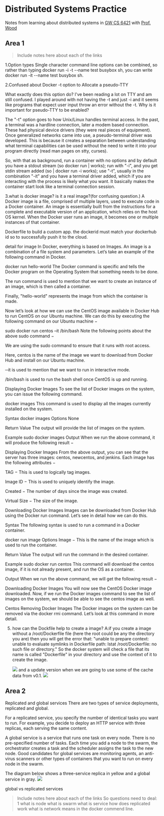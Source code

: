 # Distributed Systems Practice
Notes from learning about distributed systems in [GW CS 6421](https://gwdistsys18.github.io/) with [Prof. Wood](https://faculty.cs.gwu.edu/timwood/)

## Area 1
> Include notes here about each of the links


1.Option types
Single character command line options can be combined, so rather than typing docker run -i -t --name test busybox sh, you can write docker run -it --name test busybox sh.



2.Confused about Docker -t option to Allocate a pseudo-TTY

What exactly does this option do? I've been reading a lot on TTY and am still confused. I played around with not having the -t and just -i and it seems like programs that expect user input throw an error without the -t. Why is it important for pseudo-TTY to be enabled?

The "-t" option goes to how Unix/Linux handles terminal access. In the past, a terminal was a hardline connection, later a modem based connection. These had physical device drivers (they were real pieces of equipment). Once generalized networks came into use, a pseudo-terminal driver was developed. This is because it creates a separation between understanding what terminal capabilities can be used without the need to write it into your program directly (read man pages on stty, curses).

So, with that as background, run a container with no options and by default you have a stdout stream (so docker run | <cmd> works); run with "-i", and you get stdin stream added (so <cmd> | docker run -i works); use "-t", usually in the combination "-it" and you have a terminal driver added, which if you are interacting with the process is likely what you want. It basically makes the container start look like a terminal connection session.



3.what is docker image? is it a real image?(for confusing question.)
A Docker image is a file, comprised of multiple layers, used to execute code in a Docker container. An image is essentially built from the instructions for a complete and executable version of an application, which relies on the host OS kernel. When the Docker user runs an image, it becomes one or multiple instances of that container.

Dockerfile to build a custom app. 
the dockerid must match your dockerhub id so to successfully push it to the cloud.


detail for image
In Docker, everything is based on Images. An image is a combination of a file system and parameters. Let’s take an example of the following command in Docker.

docker run hello-world 
The Docker command is specific and tells the Docker program on the Operating System that something needs to be done.

The run command is used to mention that we want to create an instance of an image, which is then called a container.

Finally, "hello-world" represents the image from which the container is made.

Now let’s look at how we can use the CentOS image available in Docker Hub to run CentOS on our Ubuntu machine. We can do this by executing the following command on our Ubuntu machine −

sudo docker run centos –it /bin/bash
Note the following points about the above sudo command −

We are using the sudo command to ensure that it runs with root access.

Here, centos is the name of the image we want to download from Docker Hub and install on our Ubuntu machine.

─it is used to mention that we want to run in interactive mode.

/bin/bash is used to run the bash shell once CentOS is up and running.

Displaying Docker Images
To see the list of Docker images on the system, you can issue the following command.

docker images
This command is used to display all the images currently installed on the system.

Syntax
docker images 
Options
None

Return Value
The output will provide the list of images on the system.

Example
sudo docker images
Output
When we run the above command, it will produce the following result −

Displaying Docker Images
From the above output, you can see that the server has three images: centos, newcentos, and jenkins. Each image has the following attributes −

TAG − This is used to logically tag images.

Image ID − This is used to uniquely identify the image.

Created − The number of days since the image was created.

Virtual Size − The size of the image.

Downloading Docker Images
Images can be downloaded from Docker Hub using the Docker run command. Let’s see in detail how we can do this.

Syntax
The following syntax is used to run a command in a Docker container.

docker run image 
Options
Image − This is the name of the image which is used to run the container.

Return Value
The output will run the command in the desired container.

Example
sudo docker run centos
This command will download the centos image, if it is not already present, and run the OS as a container.

Output
When we run the above command, we will get the following result −

Downloading Docker Images
You will now see the CentOS Docker image downloaded. Now, if we run the Docker images command to see the list of images on the system, we should be able to see the centos image as well.

Centos
Removing Docker Images
The Docker images on the system can be removed via the docker rmi command. Let’s look at this command in more detail.


5. how can the Dockfile help to create a image?
   A:if you create a image without a /root/Dockerfile  file (here the root could be any the directory you are)
      then you will get the error that:
      "unable to prepare context: unable to evaluate symlinks in Dockerfile path: lstat /root/Dockerfile: no such file or directory." 
      So the docker system will check a file that its name is called "Dockerfile" in your directory and use the context of it to create the image.
      
      <img src="https://training.play-with-docker.com/images/ops-images-dockerfile.svg" > 
      and a update version when we are going to use some of the cache data from v0.1.
      <img src="https://training.play-with-docker.com/images/ops-images-cache.svg">
## Area 2
Replicated and global services
There are two types of service deployments, replicated and global.

For a replicated service, you specify the number of identical tasks you want to run. For example, you decide to deploy an HTTP service with three replicas, each serving the same content.

A global service is a service that runs one task on every node. There is no pre-specified number of tasks. Each time you add a node to the swarm, the orchestrator creates a task and the scheduler assigns the task to the new node. Good candidates for global services are monitoring agents, an anti-virus scanners or other types of containers that you want to run on every node in the swarm.

The diagram below shows a three-service replica in yellow and a global service in gray.
<img src="https://docs.docker.com/engine/swarm/images/replicated-vs-global.png">

global vs replicated services


> Include notes here about each of the links
So questions need to deal: 
1 what is node
  what is swarm
  what is service
  how does replicated work
  what is network means in the docker commend line.


